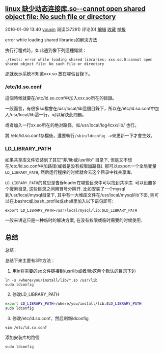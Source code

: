 ## [linux 缺少动态连接库.so--cannot open shared object file: No such file or directory](https://www.cnblogs.com/youxin/p/5116243.html)

2016-01-09 13:40  [youxin](https://www.cnblogs.com/youxin/)  阅读(37291)  评论(0)  [编辑](https://i.cnblogs.com/EditPosts.aspx?postid=5116243)  [收藏](javascript:void(0))  [举报](javascript:void(0))

error while loading shared libraries的解決方法
 
 执行行程式時，如此遇到像下列這種錯誤： 

```
./tests: error while loading shared libraries: xxx.so.0:cannot open shared object file: No such file or directory
```

那就表示系統不知道xxx.so 放在哪個目錄下。

### /etc/ld.so.conf
這個時候就要在/etc/ld.so.conf中加入xxx.so所在的目錄。

 一般而言，有很多so檔會在/usr/local/lib這個目錄下，所以在/etc/ld.so.conf中加入/usr/local/lib這一行，可以解決此問題。

 或者加入一行xx.so所在的绝对路径，如/usr/local/log4cxx/lib/ 也行。

將 /etc/ld.so.conf存檔後，還要執行`/sbin/ldconfig –v`來更新一下才會生效。

 
### LD_LIBRARY_PATH
如果共享库文件安装到了其它"非/lib或/usr/lib" 目录下,  但是又不想在/etc/ld.so.conf中加路径(或者是没有权限加路径). 那可以export一个全局变量`LD_LIBRARY_PATH`, 然后运行程序的时候就会去这个目录中找共享库.

`LD_LIBRARY_PATH`的意思是告诉loader在哪些目录中可以找到共享库. 可以设置多个搜索目录, 这些目录之间用冒号分隔开. 比如安装了一个mysql到/usr/local/mysql目录下, 其中有一大堆库文件在/usr/local/mysql/lib下面, 则可以在.bashrc或.bash_profile或shell里加入以下语句即可:

`export LD_LIBRARY_PATH=/usr/local/mysql/lib:$LD_LIBRARY_PATH`

一般来讲这只是一种临时的解决方案, 在没有权限或临时需要的时候使用.

## 总结
总结：

总结下来主要有3种方法：

1. 用ln将需要的so文件链接到/usr/lib或者/lib这两个默认的目录下边

```
ln -s /where/you/install/lib/*.so /usr/lib
sudo ldconfig
```



2. 修改LD_LIBRARY_PATH

 ```bash
export LD_LIBRARY_PATH=/where/you/install/lib:$LD_LIBRARY_PATH
sudo ldconfig
 ```

3. 修改/etc/ld.so.conf，然后刷新ldconfig

`vim /etc/ld.so.conf`

添加安装库的路径

`sudo ldconfig`

 